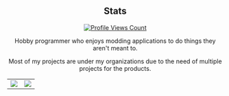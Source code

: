 <h2 align="center">Stats</h2>
<a href="https://github.com/localip">
  <p align="center">
    <img src="https://komarev.com/ghpvc/?username=slow" alt="Profile Views Count">
  </p>
</a>
<p align="center">Hobby programmer who enjoys modding applications to do things they aren't meant to.</p>
<p align="center">Most of my projects are under my organizations due to the need of multiple projects for the products.</p>

<p align="center">
<table>
  <tr>
    <td align="center" style="padding=0;width=50%;">
      <img src="https://github-readme-stats.vercel.app/api/?username=localip&title_color=4F8CC9&text_color=9f9f9f&show_icons=true&include_all_commits=true&bg_color=00000000&hide_border=true&icon_color=4F8CC9&hide_title=true&count_private=true" />
    </td>
    <td align="center" style="padding=0;width=50%;">
      <img src="https://grs.quantumly.dev/api/top-langs/?username=localip&title_color=4F8CC9&text_color=9f9f9f&layout=compact&show_icons=true&bg_color=00000000&hide_border=true&icon_color=00000000&count_private=true&extra=strencher-kernel/pc-compat;unbound-addons/theme-settings-example,platform-indicators,hide-dm-buttons,force-dark-mode,mute-new-guild,mark-all-read,persist-settings,picture-link;discord-modifications/begone-app-badge,begone-autopause,better-discord-plugins,copy-raw-message,dark-discord,data-saver,disable-sticker-suggestions,discord-revamp,discord-utilities,dnd-bypass,double-click-vc,force-owner-crown,hide-dm-buttons,leave-vc-on-close,mark-all-read,message-cleaner,modern-indicators,no-friend-badges,nsfw-gate-bypass,open-in-app,picture-link,quick-delete,relationships-notifier,screenshare-crack,show-hidden-channels,spotify-crack,token-login,user-lookup,vc-move-all,downloader" />
    </td>
  </tr>
</table>
</p>
